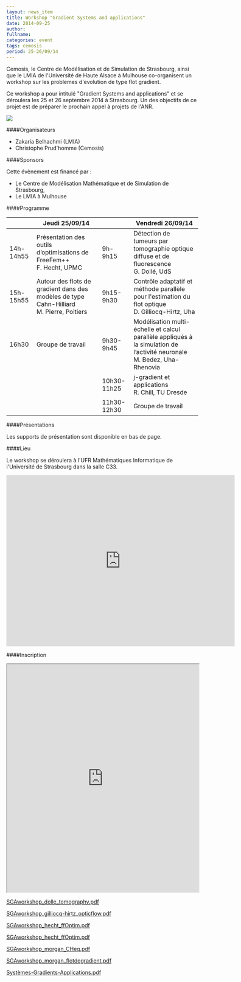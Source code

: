 ```yaml
---
layout: news_item
title: Workshop "Gradient Systems and applications"
date: 2014-09-25
author: 
fullname: 
categories: event
tags: cemosis
period: 25-26/09/14
---
```


Cemosis, le Centre de Modélisation et de Simulation de Strasbourg, ainsi que le LMIA de l'Université de Haute Alsace à Mulhouse co-organisent un workshop sur les problemes d'evolution de type flot gradient. 

Ce workshop a pour intitulé "Gradient Systems and applications" et se déroulera les 25 et 26 septembre 2014 à Strasbourg. Un des objectifs de ce projet est de préparer le prochain appel à projets de l'ANR.

<img src="https://sites.google.com/a/cemosis.fr/www/_/rsrc/1438599469941/home/evenements/gradient-systems-and-applications/Systemes-Gradients-Applications.png?height=400&amp;width=282)">


####Organisateurs


- Zakaria Belhachmi (LMIA)
- Christophe Prud'homme (Cemosis)


####Sponsors


Cette évènement est financé par :


- Le Centre de Modélisation Mathématique et de Simulation de Strasbourg,
- Le LMIA à Mulhouse


####Programme

|           | Jeudi 25/09/14                                                                          |             | Vendredi 26/09/14                                                                                                       |
|-----------|-----------------------------------------------------------------------------------------|-------------|-------------------------------------------------------------------------------------------------------------------------|
| 14h-14h55 | Présentation des outils d’optimisations de FreeFem++ <br/>F. Hecht, UPMC                     | 9h-9h15     | Détection de tumeurs par tomographie optique diffuse et de fluorescence <br/>G. Dollé, UdS                                   |
| 15h-15h55 | Autour des flots de gradient dans des modèles de type Cahn-Hilliard <br/>M. Pierre, Poitiers | 9h15-9h30   | Contrôle adaptatif et méthode parallèle pour l'estimation du flot optique <br/>D. Gilliocq-Hirtz, Uha                        |
| 16h30     | Groupe de travail                                                                       | 9h30-9h45   | Modélisation multi-échelle et calcul parallèle appliqués à la simulation de l’activité neuronale <br/>M. Bedez, Uha-Rhenovia |
|           |                                                                                         | 10h30-11h25 | j-gradient et applications <br/>R. Chill, TU Dresde                                                                          |
|           |                                                                                         | 11h30-12h30 | Groupe de travail                                                                                                       |


####Présentations


Les supports de présentation sont disponible en bas de page.


####Lieu


Le workshop se déroulera à l'UFR Mathématiques Informatique de l'Université de Strasbourg dans la salle C33.

<iframe src="https://www.google.com/maps/embed?pb=!1m14!1m8!1m3!1d1319.7833294034835!2d7.76308!3d48.579848!3m2!1i1024!2i768!4f13.1!3m3!1m2!1s0x0%3A0x0!2zNDjCsDM0JzQ2LjkiTiA3wrA0NSc0Ni43IkU!5e0!3m2!1sen!2sus!4v1439301691387" width="600" height="450" frameborder="0" style="border:0" allowfullscreen></iframe>

####Inscription

<iframe src="https://docs.google.com/forms/d/1_Kt3oiLH-68ak7BmVUV1M_kU8ywulichU4PgNzDQbFQ/" width="100%" height="600"></iframe>

[SGAworkshop_dolle_tomography.pdf](https://docs.google.com/viewer?a=v&pid=sites&srcid=Y2Vtb3Npcy5mcnx3d3d8Z3g6MjY0YWI1YTBhNmUxOGFkOQ)

[SGAworkshop_gilliocq-hirtz_opticflow.pdf](https://docs.google.com/viewer?a=v&pid=sites&srcid=Y2Vtb3Npcy5mcnx3d3d8Z3g6NDBjYjM4ZDIxNzAzNDE3Yg)

[SGAworkshop_hecht_ffOptim.pdf](https://docs.google.com/viewer?a=v&pid=sites&srcid=Y2Vtb3Npcy5mcnx3d3d8Z3g6MzZmZDM2NWZjYTVlYzkxMw)

[SGAworkshop_hecht_ffOptim.pdf](https://docs.google.com/viewer?a=v&pid=sites&srcid=Y2Vtb3Npcy5mcnx3d3d8Z3g6NTdlMDIyNWVmZGQwMmYzYg)

[SGAworkshop_morgan_CHeq.pdf](https://docs.google.com/viewer?a=v&pid=sites&srcid=Y2Vtb3Npcy5mcnx3d3d8Z3g6NTdlMDIyNWVmZGQwMmYzYg)

[SGAworkshop_morgan_flotdegradient.pdf](https://docs.google.com/viewer?a=v&pid=sites&srcid=Y2Vtb3Npcy5mcnx3d3d8Z3g6N2IzOTFhNDNmMWFlMTBl)

[Systèmes-Gradients-Applications.pdf](https://docs.google.com/viewer?a=v&pid=sites&srcid=Y2Vtb3Npcy5mcnx3d3d8Z3g6ZDI0ZDIxOGM4YjY3Mjgy)
